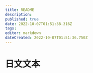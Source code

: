 ```yaml
---
title: README
description: 
published: true
date: 2022-10-07T01:51:38.316Z
tags: 
editor: markdown
dateCreated: 2022-10-07T01:51:36.750Z
---
```


# 日文文本  



